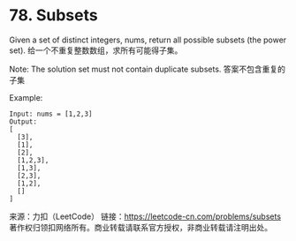 # 78. Subsets

Given a set of distinct integers, nums, return all possible subsets (the power set). 给一个不重复整数数组，求所有可能得子集。

Note: The solution set must not contain duplicate subsets.  答案不包含重复的子集

Example:

```
Input: nums = [1,2,3]
Output:
[
  [3],
  [1],
  [2],
  [1,2,3],
  [1,3],
  [2,3],
  [1,2],
  []
]
```



来源：力扣（LeetCode）
链接：https://leetcode-cn.com/problems/subsets
著作权归领扣网络所有。商业转载请联系官方授权，非商业转载请注明出处。